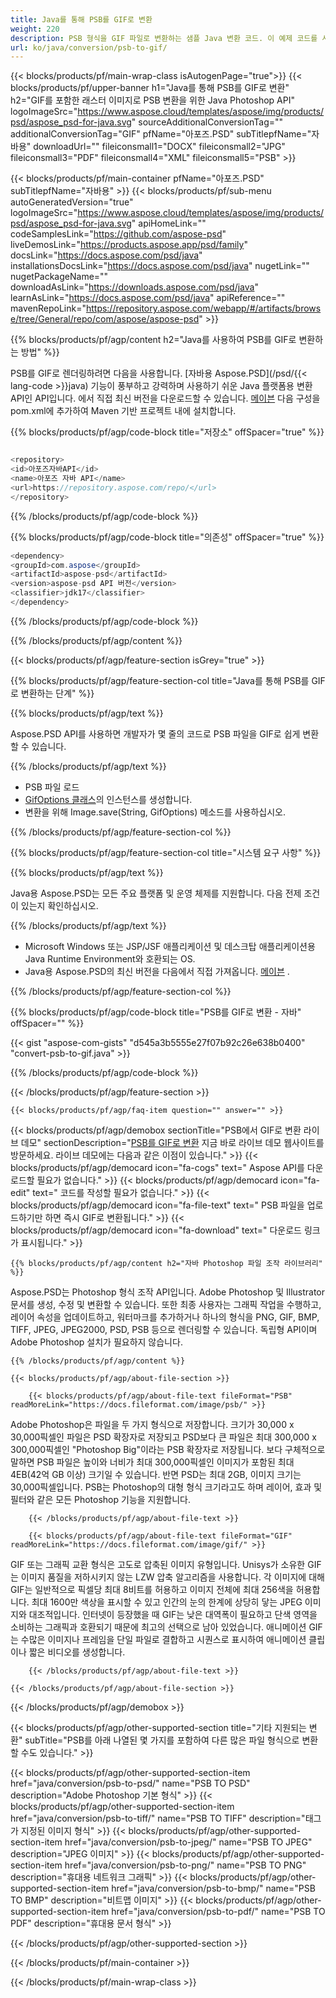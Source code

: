 ```yaml
---
title: Java를 통해 PSB를 GIF로 변환
weight: 220
description: PSB 형식을 GIF 파일로 변환하는 샘플 Java 변환 코드. 이 예제 코드를 사용하여 웹 또는 데스크탑 Java 기반 응용 프로그램 내에서 PSB를 GIF로 변환합니다.
url: ko/java/conversion/psb-to-gif/
---
```


{{< blocks/products/pf/main-wrap-class isAutogenPage="true">}}
{{< blocks/products/pf/upper-banner h1="Java를 통해 PSB를 GIF로 변환" h2="GIF를 포함한 래스터 이미지로 PSB 변환을 위한 Java Photoshop API" logoImageSrc="https://www.aspose.cloud/templates/aspose/img/products/psd/aspose_psd-for-java.svg" sourceAdditionalConversionTag="" additionalConversionTag="GIF" pfName="아포즈.PSD" subTitlepfName="자바용" downloadUrl="" fileiconsmall1="DOCX" fileiconsmall2="JPG" fileiconsmall3="PDF" fileiconsmall4="XML" fileiconsmall5="PSB" >}}

{{< blocks/products/pf/main-container pfName="아포즈.PSD" subTitlepfName="자바용" >}}
{{< blocks/products/pf/sub-menu autoGeneratedVersion="true" logoImageSrc="https://www.aspose.cloud/templates/aspose/img/products/psd/aspose_psd-for-java.svg" apiHomeLink="" codeSamplesLink="https://github.com/aspose-psd" liveDemosLink="https://products.aspose.app/psd/family" docsLink="https://docs.aspose.com/psd/java" installationsDocsLink="https://docs.aspose.com/psd/java" nugetLink="" nugetPackageName="" downloadAsLink="https://downloads.aspose.com/psd/java" learnAsLink="https://docs.aspose.com/psd/java" apiReference="" mavenRepoLink="https://repository.aspose.com/webapp/#/artifacts/browse/tree/General/repo/com/aspose/aspose-psd" >}}

{{% blocks/products/pf/agp/content h2="Java를 사용하여 PSB를 GIF로 변환하는 방법" %}}

 PSB를 GIF로 렌더링하려면 다음을 사용합니다.
 [자바용 Aspose.PSD](/psd/{{< lang-code >}}java)
 기능이 풍부하고 강력하며 사용하기 쉬운 Java 플랫폼용 변환 API인 API입니다. 에서 직접 최신 버전을 다운로드할 수 있습니다.
 [메이븐](https://repository.aspose.com/webapp/#/artifacts/browse/tree/General/repo/com/aspose/aspose-psd)
 다음 구성을 pom.xml에 추가하여 Maven 기반 프로젝트 내에 설치합니다.

{{% blocks/products/pf/agp/code-block title="저장소" offSpacer="true" %}}

```cs

<repository>
<id>아포즈자바API</id>
<name>아포즈 자바 API</name>
<url>https://repository.aspose.com/repo/</url>
</repository>

```

{{% /blocks/products/pf/agp/code-block %}}

{{% blocks/products/pf/agp/code-block title="의존성" offSpacer="true" %}}

```cs
<dependency>
<groupId>com.aspose</groupId>
<artifactId>aspose-psd</artifactId>
<version>aspose-psd API 버전</version>
<classifier>jdk17</classifier>
</dependency>

```

{{% /blocks/products/pf/agp/code-block %}}

{{% /blocks/products/pf/agp/content %}}

{{< blocks/products/pf/agp/feature-section isGrey="true" >}}

{{% blocks/products/pf/agp/feature-section-col title="Java를 통해 PSB를 GIF로 변환하는 단계" %}}

{{% blocks/products/pf/agp/text %}}

 Aspose.PSD API를 사용하면 개발자가 몇 줄의 코드로 PSB 파일을 GIF로 쉽게 변환할 수 있습니다.

{{% /blocks/products/pf/agp/text %}}

- PSB 파일 로드
- [GifOptions 클래스](https://apireference.aspose.com/psd/java/com.aspose.psd.imageoptions/GifOptions)의 인스턴스를 생성합니다.
- 변환을 위해 Image.save(String, GifOptions) 메소드를 사용하십시오.

{{% /blocks/products/pf/agp/feature-section-col %}}

{{% blocks/products/pf/agp/feature-section-col title="시스템 요구 사항" %}}

{{% blocks/products/pf/agp/text %}}

 Java용 Aspose.PSD는 모든 주요 플랫폼 및 운영 체제를 지원합니다. 다음 전제 조건이 있는지 확인하십시오.

{{% /blocks/products/pf/agp/text %}}

- Microsoft Windows 또는 JSP/JSF 애플리케이션 및 데스크탑 애플리케이션용 Java Runtime Environment와 호환되는 OS.
- Java용 Aspose.PSD의 최신 버전을 다음에서 직접 가져옵니다.
 [메이븐](https://repository.aspose.com/webapp/#/artifacts/browse/tree/General/repo/com/aspose/aspose-psd) .

{{% /blocks/products/pf/agp/feature-section-col %}}

{{% blocks/products/pf/agp/code-block title="PSB를 GIF로 변환 - 자바" offSpacer="" %}}

{{< gist "aspose-com-gists" "d545a3b5555e27f07b92c26e638b0400" "convert-psb-to-gif.java" >}}

{{% /blocks/products/pf/agp/code-block %}}

{{< /blocks/products/pf/agp/feature-section >}}

    {{< blocks/products/pf/agp/faq-item question="" answer="" >}}
 

<!-- aboutfile Starts -->

{{< blocks/products/pf/agp/demobox sectionTitle="PSB에서 GIF로 변환 라이브 데모" sectionDescription="[PSB를 GIF로 변환](https://products.aspose.app/psd/conversion/psb-to-gif) 지금 바로 라이브 데모 웹사이트를 방문하세요. 라이브 데모에는 다음과 같은 이점이 있습니다." >}}
        {{< blocks/products/pf/agp/democard icon="fa-cogs" text=" Aspose API를 다운로드할 필요가 없습니다." >}}
        {{< blocks/products/pf/agp/democard icon="fa-edit" text=" 코드를 작성할 필요가 없습니다." >}}
        {{< blocks/products/pf/agp/democard icon="fa-file-text" text=" PSB 파일을 업로드하기만 하면 즉시 GIF로 변환됩니다." >}}
        {{< blocks/products/pf/agp/democard icon="fa-download" text=" 다운로드 링크가 표시됩니다." >}}

    {{% blocks/products/pf/agp/content h2="자바 Photoshop 파일 조작 라이브러리" %}}

 Aspose.PSD는 Photoshop 형식 조작 API입니다. Adobe Photoshop 및 Illustrator 문서를 생성, 수정 및 변환할 수 있습니다. 또한 최종 사용자는 그래픽 작업을 수행하고, 레이어 속성을 업데이트하고, 워터마크를 추가하거나 하나의 형식을 PNG, GIF, BMP, TIFF, JPEG, JPEG2000, PSD, PSB 등으로 렌더링할 수 있습니다. 독립형 API이며 Adobe Photoshop 설치가 필요하지 않습니다.



    {{% /blocks/products/pf/agp/content %}}

    {{< blocks/products/pf/agp/about-file-section >}}

        {{< blocks/products/pf/agp/about-file-text fileFormat="PSB" readMoreLink="https://docs.fileformat.com/image/psb/" >}}

Adobe Photoshop은 파일을 두 가지 형식으로 저장합니다. 크기가 30,000 x 30,000픽셀인 파일은 PSD 확장자로 저장되고 PSD보다 큰 파일은 최대 300,000 x 300,000픽셀인 "Photoshop Big"이라는 PSB 확장자로 저장됩니다. 보다 구체적으로 말하면 PSB 파일은 높이와 너비가 최대 300,000픽셀인 이미지가 포함된 최대 4EB(42억 GB 이상) 크기일 수 있습니다. 반면 PSD는 최대 2GB, 이미지 크기는 30,000픽셀입니다. PSB는 Photoshop의 대형 형식 크기라고도 하며 레이어, 효과 및 필터와 같은 모든 Photoshop 기능을 지원합니다.


        {{< /blocks/products/pf/agp/about-file-text >}}

        {{< blocks/products/pf/agp/about-file-text fileFormat="GIF" readMoreLink="https://docs.fileformat.com/image/gif/" >}}

GIF 또는 그래픽 교환 형식은 고도로 압축된 이미지 유형입니다. Unisys가 소유한 GIF는 이미지 품질을 저하시키지 않는 LZW 압축 알고리즘을 사용합니다. 각 이미지에 대해 GIF는 일반적으로 픽셀당 최대 8비트를 허용하고 이미지 전체에 최대 256색을 허용합니다. 최대 1600만 색상을 표시할 수 있고 인간의 눈의 한계에 상당히 닿는 JPEG 이미지와 대조적입니다. 인터넷이 등장했을 때 GIF는 낮은 대역폭이 필요하고 단색 영역을 소비하는 그래픽과 호환되기 때문에 최고의 선택으로 남아 있었습니다. 애니메이션 GIF는 수많은 이미지나 프레임을 단일 파일로 결합하고 시퀀스로 표시하여 애니메이션 클립이나 짧은 비디오를 생성합니다.


        {{< /blocks/products/pf/agp/about-file-text >}}

    {{< /blocks/products/pf/agp/about-file-section >}}

{{< /blocks/products/pf/agp/demobox >}}

<!-- aboutfile Ends -->

{{< blocks/products/pf/agp/other-supported-section title="기타 지원되는 변환" subTitle="PSB를 아래 나열된 몇 가지를 포함하여 다른 많은 파일 형식으로 변환할 수도 있습니다." >}}

{{< blocks/products/pf/agp/other-supported-section-item href="java/conversion/psb-to-psd/" name="PSB TO PSD" description="Adobe Photoshop 기본 형식" >}}
{{< blocks/products/pf/agp/other-supported-section-item href="java/conversion/psb-to-tiff/" name="PSB TO TIFF" description="태그가 지정된 이미지 형식" >}}
{{< blocks/products/pf/agp/other-supported-section-item href="java/conversion/psb-to-jpeg/" name="PSB TO JPEG" description="JPEG 이미지" >}}
{{< blocks/products/pf/agp/other-supported-section-item href="java/conversion/psb-to-png/" name="PSB TO PNG" description="휴대용 네트워크 그래픽" >}}
{{< blocks/products/pf/agp/other-supported-section-item href="java/conversion/psb-to-bmp/" name="PSB TO BMP" description="비트맵 이미지" >}}
{{< blocks/products/pf/agp/other-supported-section-item href="java/conversion/psb-to-pdf/" name="PSB TO PDF" description="휴대용 문서 형식" >}}

{{< /blocks/products/pf/agp/other-supported-section >}}

{{< /blocks/products/pf/main-container >}}
    
{{< /blocks/products/pf/main-wrap-class >}}

